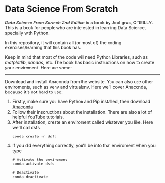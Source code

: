 # Data Science From Scratch
_Data Science From Scratch 2nd Edition_ is a book by
Joel grus, O'REILLY. This is a book for people who are interested in learning Data Science, specially with Python. 

In this repository, it will contain all (or most of) the coding exercises/learning that this book has.

Keep in mind that most of the code will need Python Libraries, such as _matplotlib_, _pandas_, etc. The book has basic instructions on how to create your enviroment. Here are some:

---
Download and install Anaconda from the website. You can also use other enviroments, such as venv and virtualenv. Here we'll cover Anaconda, because it's not hard to use:

1. Firstly, make sure you have Python and Pip installed, then download [Anaconda](https://www.anaconda.com/products/distribution)
2. Follow their inscructions about the installation. There are also a lot of helpful YouTube tutorials.
3. After installation, create an enviroment called whatever you like. Here we'll call dsfs
    ```
    conda create -n dsfs
    ```
4. If you did everything correctly, you'll be into that enviroment when you type
    ```
    # Activate the enviroment
    conda activate dsfs

    # Deactivate
    conda deactivate
    ```

